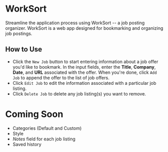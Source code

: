 # WorkSort

Streamline the application process using WorkSort -- a job posting organizer. WorkSort is a web app designed for bookmarking and organizing job postings.

## How to Use

* Click the `New Job` button to start entering information about a job offer you'd like to bookmark. In the input fields, enter the **Title**, **Company**, **Date**, and **URL** associated with the offer. When you're done, click `Add Job` to append the offer to the list of job offers.
* Click `Edit Job` to edit the information associated with a particular job listing.
* Click `Delete Job` to delete any job listing(s) you want to remove.
# Coming Soon

* Categories (Default and Custom)
* Style
* *Notes* field for each job listing
* Saved history